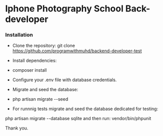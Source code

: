 # Iphone Photography School Back-developer

### Installation

- Clone the repository: git clone https://github.com/programwithmuhd/backend-developer-test
- Install dependencies:

- composer install

- Configure your .env file with database credentials.
- Migrate and seed the database:

- php artisan migrate --seed
- For runnnig tests migrate and seed the database dedicated for testing:

php artisan migrate --database sqlite and then run:
vendor/bin/phpunit

Thank you.
